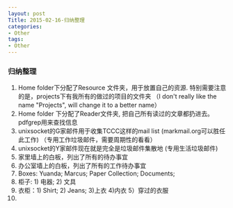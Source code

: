 ```yaml
---
layout: post
Title: 2015-02-16-归纳整理
categories:
- Other
tags:
- Other
---
```


### 归纳整理

1. Home folder下分配了Resource 文件夹，用于放置自己的资源. 特别需要注意的是，projects下有我所有的做过的项目的文件夹 （I don't really like the name "Projects", will change it to a better name）
2. Home folder 下分配了Reader文件夹, 把自己所有读过的文章都扔进去。 pdfgrep用来查找信息
3. unixsocket的G家邮件用于收集TCCC这样的mail list (markmail.org可以胜任此工作) （专用工作垃圾邮件，需要周期性的看看）
2. unixsocket的Y家邮件现在就是完全是垃圾邮件集散地 (专用生活垃圾邮件)
3. 家里墙上的白板，列出了所有的待办事宜
4. 办公室墙上的白板，列出了所有的工作待办事宜
5. Boxes: Yuanda; Marcus; Paper Collection; Documents; 
6. 柜子: 1) 电器; 2) 文具 
7. 衣柜：1) Shirt; 2) Jeans; 3)上衣 4)内衣 5）穿过的衣服
8. 